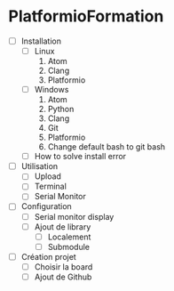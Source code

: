 # PlatformioFormation
- [ ] Installation
  - [ ] Linux
    1. Atom
    2. Clang
    3. Platformio
  - [ ] Windows
    1. Atom
    2. Python
    3. Clang
    4. Git
    5. Platformio
    6. Change default bash to git bash
  - [ ] How to solve install error
- [ ] Utilisation
  - [ ] Upload
  - [ ] Terminal
  - [ ] Serial Monitor
- [ ] Configuration
  - [ ] Serial monitor display
  - [ ] Ajout de library
    - [ ] Localement
    - [ ] Submodule
- [ ] Création projet
  - [ ] Choisir la board
  - [ ] Ajout de Github
